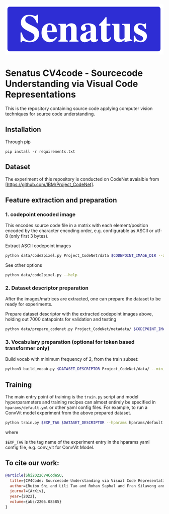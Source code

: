 <img src="./images/senatus_logo.png" width="600px"></img>
# Senatus CV4code - Sourcecode Understanding via Visual Code Representations

This is the repository containing source code applying computer vision techniques for source code understanding. 

## 

## Installation
Through pip
```
pip install -r requirements.txt
```

## Dataset

The experiment of this repository is conducted on CodeNet avaialble from [https://github.com/IBM/Project_CodeNet].

## Feature extraction and preparation

### 1. codepoint encoded image

This encodes source code file in a matrix with each element/position encoded by the character encoding order, e.g. configurable as ASCII or utf-8 (only first 3 bytes). 

Extract ASCII codepoint images
```bash
python data/code2pixel.py Project_CodeNet/data $CODEPOINT_IMAGE_DIR --ascii-only --image-format npy --keep-source-structure
```

See other options
```bash
python data/code2pixel.py --help
```

### 2. Dataset descriptor preparation

After the images/matrices are extracted, one can prepare the dataset to be ready for experiments. 

Prepare dataset descriptor with the extracted codepoint images above, holding out 7000 datapoints for validation and testing
```bash
python data/prepare_codenet.py Project_CodeNet/metadata/ $CODEPOINT_IMAGE_DIR $DATASET_DESCRIPTOR --val 7000 --test 70000
```

### 3. Vocabulary preparation (optional for token based transformer only)

Build vocab with minimum frequency of 2, from the train subset:
```bash
python3 build_vocab.py $DATASET_DESCRIPTOR Project_CodeNet/data/ --min_freq 2 --subset train --ascii_only 
```

## Training

The main entry point of training is the `train.py` script and model hyperparameters and training recipes can almost entirely be specified in `hparams/default.yml` or other yaml config files. For example, to run a ConvVit model experiment from the above prepared dataset. 

```bash
python train.py $EXP_TAG $DATASET_DESCRIPTOR --hparams hparams/default.yml
```
where 

`$EXP_TAG` is the tag name of the experiment entry in the hparams yaml config file, e.g. conv_vit for ConvVit Model. 


## To cite our work:

```bibtex
@article{Shi2022CV4CodeSU,
  title={CV4Code: Sourcecode Understanding via Visual Code Representations},
  author={Ruibo Shi and Lili Tao and Rohan Saphal and Fran Silavong and Sean J. Moran},
  journal={ArXiv},
  year={2022},
  volume={abs/2205.08585}
}
```
